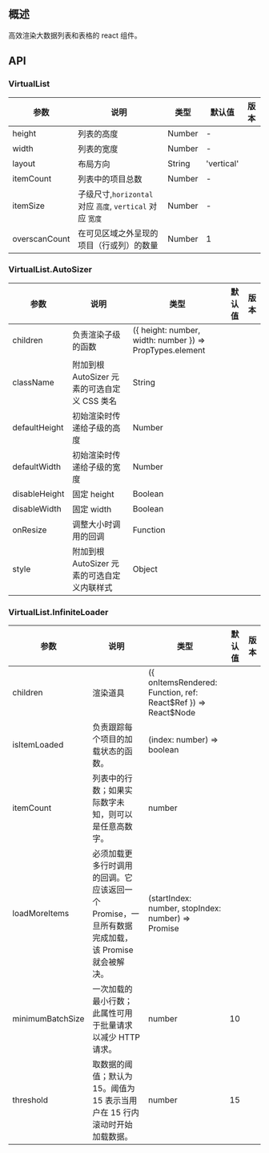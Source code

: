 ## 概述
高效渲染大数据列表和表格的 react 组件。
## API
### VirtualList
| 参数 | 说明 | 类型 | 默认值 | 版本 |
| --- | --- | --- | --- | --- |
| height | 列表的高度 | Number | - |  |
| width | 列表的宽度 | Number | - |  |
| layout | 布局方向 | String | 'vertical' |  |
| itemCount | 列表中的项目总数 | Number | - |  |
| itemSize | 子级尺寸,`horizontal` 对应 `高度`, `vertical` 对应 `宽度` | Number | - |  |
| overscanCount | 在可见区域之外呈现的项目（行或列）的数量 | Number | 1 |  |
### VirtualList.AutoSizer
| 参数 | 说明 | 类型 | 默认值 | 版本 |
| --- | --- | --- | --- | --- |
| children | 负责渲染子级的函数 | ({ height: number, width: number }) => PropTypes.element |  |  |
| className | 附加到根 AutoSizer 元素的可选自定义 CSS 类名 | String |  |  |
| defaultHeight | 初始渲染时传递给子级的高度 | Number |  |  |
| defaultWidth | 初始渲染时传递给子级的宽度 | Number |  |  |
| disableHeight | 固定 height | Boolean |  |  |
| disableWidth | 固定 width | Boolean |  |  |
| onResize | 调整大小时调用的回调 | Function |  |  |
| style | 附加到根 AutoSizer 元素的可选自定义内联样式 | Object |  |  |
### VirtualList.InfiniteLoader
| 参数 | 说明 | 类型 | 默认值 | 版本 |
| --- | --- | --- | --- | --- |
| children | 渲染道具 | ({ onItemsRendered: Function, ref: React$Ref }) => React$Node |  |  |
| isItemLoaded | 负责跟踪每个项目的加载状态的函数。 | (index: number) => boolean |  |  |
| itemCount | 列表中的行数；如果实际数字未知，则可以是任意高数字。 | number |  |  |
| loadMoreItems | 必须加载更多行时调用的回调。它应该返回一个 Promise，一旦所有数据完成加载，该 Promise 就会被解决。 | (startIndex: number, stopIndex: number) => Promise |  |  |
| minimumBatchSize | 一次加载的最小行数；此属性可用于批量请求以减少 HTTP 请求。 | number | 10 |  |
| threshold | 取数据的阈值；默认为 15。阈值为 15 表示当用户在 15 行内滚动时开始加载数据。 | number | 15 |  |
